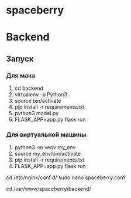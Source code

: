 # spaceberry

# Backend
## Запуск
### Для мака
1. cd backend
2. virtualenv -p Python3 .
3. source bin/activate
4. pip install -r requirements.txt
5. python3 model.py
6. FLASK_APP=app.py flask run

### Для виртуальной машины
1. python3 -m venv my_env
2. source my_env/bin/activate
3. pip install -r requirements.txt
4. FLASK_APP=app.py flask run

cd /etc/nginx/conf.d/
sudo nano spaceberry.conf

cd /var/www/spaceberry/backend/

